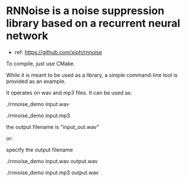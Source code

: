 # RNNoise is a noise suppression library based on a recurrent neural network
 - ref: https://github.com/xiph/rnnoise

To compile, just use CMake.

While it is meant to be used as a library, a simple command-line tool is
provided as an example. 

It operates on wav and mp3 files. It can be used as:

./rnnoise_demo input.wav

./rnnoise_demo input.mp3

the output filename is "input_out.wav"

or:

specify the output filename

./rnnoise_demo input.wav output.wav

./rnnoise_demo input.mp3 output.wav

